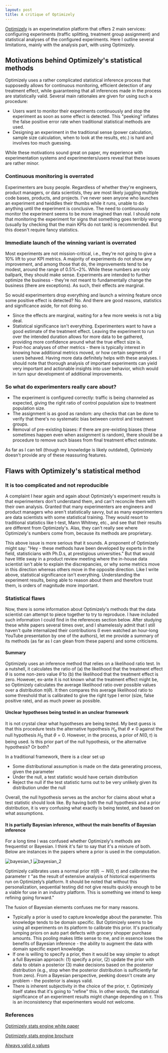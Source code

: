 ```yaml
---
layout: post
title: A critique of Optimizely
---   
```


<style TYPE="text/css">
code.has-jax {font: inherit; font-size: 100%; background: inherit; border: inherit;}
</style>
<script type="text/x-mathjax-config">
MathJax.Hub.Config({
    tex2jax: {
        inlineMath: [['$','$'], ['\\(','\\)']],
        skipTags: ['script', 'noscript', 'style', 'textarea', 'pre'] // removed 'code' entry
    }
});
MathJax.Hub.Queue(function() {
    var all = MathJax.Hub.getAllJax(), i;
    for(i = 0; i < all.length; i += 1) {
        all[i].SourceElement().parentNode.className += ' has-jax';
    }
});
</script>
<script type="text/javascript" src="https://cdnjs.cloudflare.com/ajax/libs/mathjax/2.7.4/MathJax.js?config=TeX-AMS_HTML-full"></script>



[Optimizely](https://www.optimizely.com/) is an experimetation platform that offers 2 main services: configuring experiments (traffic splitting, treatment group assignment) and statistical analyses of the configured experiments. Here I outline several limitations, mainly with the analysis part, with using Optimizely.

## Motivations behind Optimizely's statistical methods
Optimizely uses a rather complicated statistical inference process that supposedly allows for continuous monitoring, efficient detection of any treatment effect, while guaranteeing that all inferences made in the process are statistically valid. Several main rationales are given for using such a procedure:
* Users want to monitor their experiments continuously and stop the experiment as soon as some effect is detected. This "peeking" inflates the false positive error rate when traditional statistical methods are used.
* Designing an experiment in the traditional sense (power calculation, sample size calculation, when to look at the results, etc.) is hard and involves too much guessing.

While these motivations sound great on paper, my experience with experimentation systems and experimenters/users reveal that these issues are rather minor.

### Continuous monitoring is overrated
Experimenters are busy people. Regardless of whether they're engineers, product managers, or data scientists, they are most likely juggling multiple code bases, products, and projects. I've never seen anyone who launches an experiment and twiddles their thumbs while it runs, unable to do anything until the experiment is conclusive. The need to continuously monitor the experiment seems to be more imagined than real. I should note that monitoring the experiment for signs that something goes terribly wrong (usually by checking that the main KPIs do not tank) is recommended. But this doesn't require fancy statistics.

### Immediate launch of the winning variant is overrated
Most experiments are not mission-critical, i.e., they're not  going to give a 10% lift to your KPI metrics. A majority of experiments do not show any improvement, and among those that do, the improvements tend to be modest, around the range of 0.5%~2%. While these numbers are only ballpark, they should make sense. Experiments are intended to further optimize the business - they're not meant to fundamentally change the business (there are exceptions). As such, their effects are marginal.

So would experimenters drop everything and launch a winning feature once some positive effect is detected? No. And there are good reasons, statistics and significance aside, for not doing so.
* Since the effects are marginal, waiting for a few more weeks is not a big deal.
* Statistical significance isn't everything. Experimenters want to have a good estimate of the treatment effect. Leaving the experiment to run over the intended duration allows for more data to be gathered, providing more confidence around what the true effect size is.
* Post-hoc analyses of other metrics - there is typically interest in knowing how additional metrics moved, or how certain segments of users behaved. Having more data definitely helps with these analyses. I should note that thorough analysis of important experiments can yield very important and actionable insights into user behavior, which would in turn spur development of additional improvements.


### So what do experimenters really care about?
* The experiment is configured correctly: traffic is being channeled as expected, giving the right ratio of control population size to treatment population size.
* The assignment is as good as random: any checks that can be done to verify that there's no systematic bias between control and treatment groups.
* Removal of pre-existing biases: if there are pre-existing biases (these sometimes happen even when assignment is random), there should be a procedure to remove such biases from final treatment effect estimate.

As far as I can tell (though my knowledge is likely outdated), Optimizely doesn't provide any of these reassuring features.

## Flaws with Optimizely's statistical method
### It is too complicated and not reproducible
A complaint I hear again and again about Optimizely's experiment results is that experimenters don't understand them, and can't reconcile them with their own analysis. Granted that many experimenters are engineers and product managers who aren't statistically savvy, but as many experimenters are data scientists with some statistical training. They would resort to traditional statistics like t-test, Mann Whitney, etc., and see that their results are different from Optimizely's. Alas, they can't really see where Optimizely's numbers come from, because its methods are proprietary.

This above issue is more serious that it sounds. A proponent of Optimizely might say: "Hey - these methods have been developed by experts in the field, statisticians with Ph.D.s, at prestigious universities." But that would have little sway in a product review meeting where the in-house data scientist isn't able to explain the discrepancies, or why some metrics move in this direction whereas others move in the opposite direction. Like I write above, statistical significance isn't everything. Understanding the experiment results, being able to reason about them and therefore trust them, is orders of magnitude more important. 

### Statistical flaws
Now, there is some information about Optimizely's methods that the data scientist can attempt to piece together to try to reproduce. I have included such information I could find in the references section below. After studying these white papers several times over, and I shamelessly admit that I still haven't quite internalized their contributions (I even watched an hour-long YouTube presentation by one of the authors), let me provide a summary of its methods (as far as I can glean from these papers) and some criticisms.

#### Summary
Optimizely uses an inference method that relies on a likelihood ratio test. In a nutshell, it calculates the ratio of (a) the likelihood that the treatment effect $\theta$  is some non-zero value $\tilde \theta$ to (b) the likelihood that the treatment effect is zero. However, ex-ante it is not known what the treatment effect might be, so Optimizely calculates the average likelihood ratio over possible values over a distribution $\pi(\theta)$. It then compares this average likelihood ratio to some threshold that is calibrated to give the right type I error (size, false positive rate), and as much power as possible. 

#### Unclear hypotheses being tested in an unclear framework
It is not crystal clear what hypotheses are being tested. My best guess is that this procedure tests the alternative hypothesis $H_a$ that $\theta\neq 0$ against the null hypothesis $H_0$ that $\theta = 0$. However, in the process, a prior of $N(0, \tau)$ is being used. Is this prior part of the null hypothesis, or the alternative hypothesis? Or both? 

In a traditional framework, there is a clear set up
* Some distributional assumption is made on the data generating process, given the parameter
* Under the null, a test statistic would have certain distribution 
* Reject the null if the test statistic turns out to be very unlikely given its distribution under the null

Overall, the null hypothesis serves as the anchor for claims about what a test statistic should look like. By having both the null hypothesis and a prior distribution, it is very confusing what exactly is being tested, and based on what assumptions.

#### It is partially Bayesian inference, without the main benefits of Bayesian inference
For a long time I was confused whether Optimizely's methods are frequentist or Bayesian. I think it's fair to say that it's a mixture of both. Below are instances in the papers where a prior is used in the computation. 

![bayesian_1](https://lechipatrick.github.io/bayesian_1.png)
![bayesian_2](https://lechipatrick.github.io/bayesian_2.png)

Optimizely calibrates uses a normal prior $\pi(\theta) \sim N(0, \tau)$ and calibrates the parameter $\tau$ "as the result of extensive analysis of historical experiments run on Optimizely’s platform. It should be noted that without this personalization, sequential testing did not give results quickly enough to be a viable for use in an industry platform. This is something we intend to keep refining going forward."

The fusion of Bayesian elements confuses me for many reasons.
* Typically a prior is used to capture knowledge about the parameter. This knowledge tends to be domain specific. But Optimizely seems to be using all experiments on its platform to calibrate this prior. It's practically lumping priors on auto part defects with grocery shopper purchase amounts. This pooling makes little sense to me, and in essence loses the benefits of Bayesian inference - the ability to augment the data with domain specific expert knowledge.
* If one is willing to specify a prior, then it would be way simpler to adopt a full Bayesian approach: (1) specify a prior, (2) update the prior with data to obtain a posterior (3) make decisions based on the posterior distribution (e.g., stop when the posterior distribution is sufficiently far from zero). From a Bayesian perspective, peeking doesn't create any problem - the posterior is always valid.
* There is inherent subjectivity in the choice of the prior, $\tau$. Optimizely itself states that it's going to "refine" this. In other words, the statistical significance of an experiment results might change depending on $\tau$. This is an inconsistency that experimenters would not welcome. 


### References

[Optimizely stats engine white paper](https://lechipatrick.github.io/optimizely_stats_engine.pdf)

[Optimizely stats engine brochure](https://lechipatrick.github.io/optimizely_stats_engine_brochure.pdf)

[Always valid p values](https://lechipatrick.github.io/always_valid_p_values.pdf)

